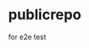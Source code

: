 # publicrepo
for e2e test






















































































































































































































































































































































































































































































































































































































































































































































































































































































































































































































































































































































































































































































































































































































































































































































































































































































































































































































































































































































































































































































































































































































































































































































































































































































































































































































































